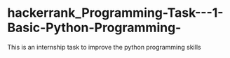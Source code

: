 # hackerrank_Programming-Task---1-Basic-Python-Programming-
This is an internship task to improve the python programming skills 
